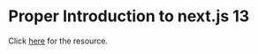 <h1>Proper Introduction to next.js 13</h1>

<p>
  Click <a href="https://www.youtube.com/watch?v=8pzIuLFuv6U">here</a> for the
  resource.
</p>
